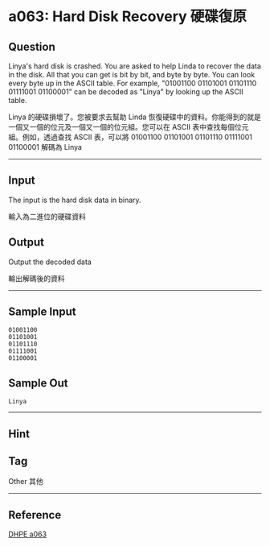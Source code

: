 # a063: Hard Disk Recovery 硬碟復原

## Question
Linya's hard disk is crashed. You are asked to help Linda to recover the data in the disk. All that you can get is bit by bit, and byte by byte. You can look every byte up in the ASCII table. For example, "01001100 01101001 01101110 01111001 01100001" can be decoded as "Linya" by looking up the ASCII table.

Linya 的硬碟損壞了。您被要求去幫助 Linda 恢復硬碟中的資料。你能得到的就是一個又一個的位元及一個又一個的位元組。您可以在 ASCII 表中查找每個位元組。例如，透過查找 ASCII 表，可以將 01001100 01101001 01101110 01111001 01100001 解碼為 Linya

---

## Input
The input is the hard disk data in binary.

輸入為二進位的硬碟資料

## Output
Output the decoded data

輸出解碼後的資料

---

## Sample Input
```
01001100 
01101001 
01101110 
01111001 
01100001
```

## Sample Out
```
Linya
```

---

## Hint

## Tag
Other 其他

---
## Reference
[DHPE a063](http://134.208.12.72/ShowProblem?problemid=a063)
